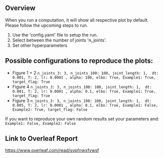 ## Overview

When you run a computation, it will show all respective plot by default. Please follow the upcoming steps to run.

1. Use the 'config.yaml' file to setup the run.
2. Select between the number of joints 'n_joints'.
3. Set other hyperparameters


## Possible configurations to reproduce the plots:

* Figure 1 + 2
`n_joints_3: 3, n_joints_100: 100, joint_length: 1,  dt: 0.001, T: 2, lr: 0.0001 , alpha: 100, elbo: True, Example1: True, target_flag: True `
* Figure 4
`n_joints_3: 3, n_joints_100: 100, joint_length: 1,  dt: 0.001, T: 2, lr: 0.0001 , alpha: 0.1, elbo: True, Example1: True, target_flag: True `
* Figure  3
`n_joints_3: 3, n_joints_100: 100, joint_length: 1,  dt: 0.005, T: 2, lr: 0.0001 , alpha: 0.1, elbo: True, Example1: False, Example2: True, target_flag: False`

If you want to reproduce your own random results set your parameters and:
`Example1: False, Example2: False`

## Link to Overleaf Report
https://www.overleaf.com/read/svpfnwxfvwsf
